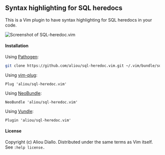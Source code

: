 ## Syntax highlighting for SQL heredocs

This is a Vim plugin to have syntax highlighting for SQL heredocs in your code.

![Screenshot of SQL-heredoc.vim](https://s3.eu-central-1.amazonaws.com/aliou-blog-images/62e2702c-f5d7-11e5-835c-df991e249353.gif)

#### Installation

Using [Pathogen](https://github.com/tpope/vim-pathogen):
 ```bash
git clone https://github.com/aliou/sql-heredoc.vim.git ~/.vim/bundle/sql-heredoc.vim
```

Using [vim-plug](https://github.com/junegunn/vim-plug):
```vim
Plug 'aliou/sql-heredoc.vim'
```

Using [NeoBundle](https://github.com/Shougo/neobundle.vim):
```vim
NeoBundle 'aliou/sql-heredoc.vim'
```

Using [Vundle](https://github.com/gmarik/vundle):
```vim
Plugin 'aliou/sql-heredoc.vim'
```

#### License
Copyright (c) Aliou Diallo. Distributed under the same terms as Vim itself. See `:help license.`
